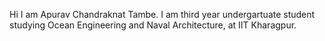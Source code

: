 Hi I am Apurav Chandraknat Tambe. I am third year undergartuate student studying Ocean Engineering and Naval Architecture, at IIT Kharagpur.

